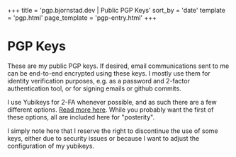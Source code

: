 +++
title = 'pgp.bjornstad.dev | Public PGP Keys'
sort_by = 'date'
template = 'pgp.html'
page_template = 'pgp-entry.html'
+++

# PGP Keys

These are my public PGP keys. If desired, email communications sent to me can be
end-to-end encrypted using these keys. I mostly use them for identity
verification purposes, e.g. as a password and 2-factor authentication tool, or for
signing emails or github commits.

I use Yubikeys for 2-FA whenever possible, and as such there
are a few different options. [Read more here](tags/yubikey). While you probably
want the first of these options, all are included here for "posterity".

I simply note here that I reserve the right to discontinue the use of some keys,
either due to security issues or because I want to adjust the configuration of
my yubikeys.

